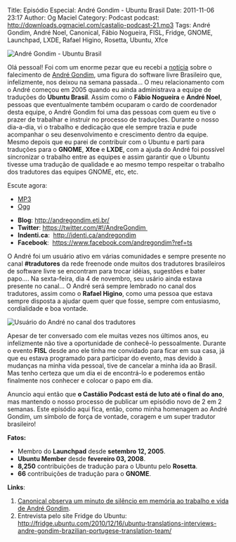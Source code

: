Title: Episódio Especial: André Gondim - Ubuntu Brasil
Date: 2011-11-06 23:17
Author: Og Maciel
Category: Podcast
podcast: http://downloads.ogmaciel.com/castalio-podcast-21.mp3
Tags: André Gondim, André Noel, Canonical, Fábio Nogueira, FISL, Fridge, GNOME, Launchpad, LXDE, Rafael Higino, Rosetta, Ubuntu, Xfce


![André Gondim - Ubuntu Brasil]({filename}/images/andregondim.png)

Olá pessoal! Foi com um enorme pezar que eu recebi a
[notícia](http://sejalivre.org/?p=5698 "http://sejalivre.org/?p=5698")
sobre o falecimento de [André
Gondim](http://andregondim.eti.br/ "http://andregondim.eti.br/"), uma
figura do software livre Brasileiro que, infelizmente, nos deixou na
semana passada... O meu relacionamento com o André começou em 2005
quando eu ainda administrava a equipe de traduções do **Ubuntu Brasil**.
Assim como o **Fábio Nogueira** e **André Noel**, pessoas que
eventualmente também ocuparam o cardo de coordenador desta equipe, o
André Gondim foi uma das pessoas com quem eu tive o prazer de trabalhar
e instruir no processo de traduções. Durante o nosso dia-a-dia, vi o
trabalho e dedicação que ele sempre trazia e pude acompanhar o seu
desenvolvimento e crescimento dentro da equipe. Mesmo depois que eu
parei de contribuir com o Ubuntu e parti para traduções para o
**GNOME**, **Xfce** e **LXDE**, com a ajuda do André foi possível
sincronizar o trabalho entre as equipes e assim garantir que o Ubuntu
tivesse uma tradução de qualidade e ao mesmo tempo respeitar o trabalho
dos tradutores das equipes GNOME, etc, etc.

Escute agora:

* [MP3](http://downloads.ogmaciel.com/castalio-podcast-21.mp3)
* [Ogg](http://downloads.ogmaciel.com/castalio-podcast-21.ogg) 

-   **Blog**: <http://andregondim.eti.br/>
-   **Twitter**: <https://twitter.com/#!/AndreGondim>[ ](http://andregondim.eti.br/)
-   **Indenti.ca**:  <http://identi.ca/andregondim>
-   **Facebook**:  <https://www.facebook.com/andregondim?ref=ts>

O André foi um usuário ativo em várias comunidades e sempre presente no
canal **\#tradutores** da rede freenode onde muitos dos tradutores
brasileiros de software livre se encontram para trocar idéias, sugestões
e bater papo.... Na sexta-feira, dia 4 de novembro, seu usário ainda
estava presente no canal... O André será sempre lembrado no canal dos
tradutores, assim como o **Rafael Higino**, como uma pessoa que estava
sempre disposta a ajudar quem quer que fosse, sempre com entusiasmo,
cordialidade e boa vontade.

![Usuário do André no canal dos tradutores]({filename}/images/irc.png)

Apesar de ter conversado com ele muitas vezes nos últimos anos, eu
infelizmente não tive a oportunidade de conhecê-lo pessoalmente. Durante
o evento **FISL** desde ano ele tinha me convidado para ficar em sua
casa, já que eu estava programado para participar do evento, mas devido
à mudanças na minha vida pessoal, tive de cancelar a minha ida ao
Brasil. Mas tenho certeza que um dia ei de encontrá-lo e poderemos então
finalmente nos conhecer e colocar o papo em dia.

Anuncio aqui então que **o Castálio Podcast está de luto até o final do
ano**, mas mantendo o nosso processo de publicar um episódio novo de 2
em 2 semanas. Este episódio aqui fica, então, como minha homenagem ao
André Gondim, um símbolo de força de vontade, coragem e um super
tradutor brasileiro!

**Fatos:**

-   Membro do **Launchpad** desde **setembro 12, 2005**.
-   **Ubuntu Member** desde **fevereiro 03, 2008**.
-   **8,250** contribuições de tradução para o Ubuntu pelo **Rosetta**.
-   **66** contribuições de tradução para o **GNOME**.

**Links**:

1.  [Canonical observa um minuto de silêncio em memória ao trabalho e
    vida de André
    Gondim](http://twitpic.com/7av8qa "http://twitpic.com/7av8qa").
2.  Entrevista pelo site Fridge do Ubuntu:
    <http://fridge.ubuntu.com/2010/12/16/ubuntu-translations-interviews-andre-gondim-brazilian-portugese-translation-team/>
